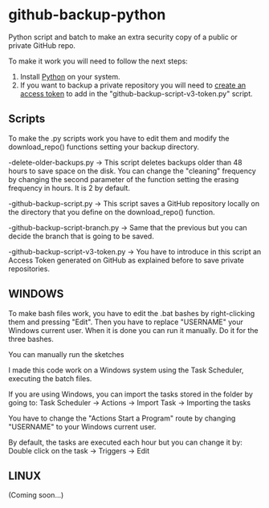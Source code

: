 # github-backup-python
Python script and batch to make an extra security copy of a public or private GitHub repo.

To make it work you will need to follow the next steps:

1. Install [Python](https://www.python.org/downloads/) on your system.
2. If you want to backup a private repository you will need to [create an access token](https://docs.github.com/en/authentication/keeping-your-account-and-data-secure/creating-a-personal-access-token) to add in the "github-backup-script-v3-token.py" script.

## Scripts

To make the .py scripts work you have to edit them and modify the download_repo() functions setting your backup directory.

-delete-older-backups.py -> This script deletes backups older than 48 hours to save space on the disk. You can change the "cleaning" frequency by changing the second parameter of the function setting the erasing frequency in hours. It is 2 by default.

-github-backup-script.py -> This script saves a GitHub repository locally on the directory that you define on the download_repo() function.

-github-backup-script-branch.py -> Same that the previous but you can decide the branch that is going to be saved.

-github-backup-script-v3-token.py -> You have to introduce in this script an Access Token generated on GitHub as explained before to save private repositories.

## WINDOWS

To make bash files work, you have to edit the .bat bashes by right-clicking them and pressing "Edit". Then you have to replace "USERNAME" your Windows current user. 
When it is done you can run it manually. Do it for the three bashes.

You can manually run the sketches

I made this code work on a Windows system using the Task Scheduler, executing the batch files.

If you are using Windows, you can import the tasks stored in the folder by going to: Task Scheduler -> Actions -> Import Task -> Importing the tasks

You have to change the "Actions Start a Program" route by changing "USERNAME" to your Windows current user. 

By default, the tasks are executed each hour but you can change it by: Double click on the task -> Triggers -> Edit

## LINUX

(Coming soon...)








